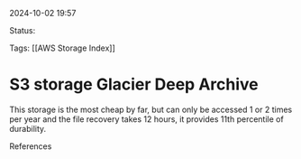 2024-10-02 19:57

Status:

Tags:
[[AWS Storage Index]]
# S3 storage Glacier Deep Archive

This storage is the most cheap by far, but can only be accessed 1 or 2 times per year and the file recovery takes 12 hours, it provides 11th percentile of durability.


References 
[]()